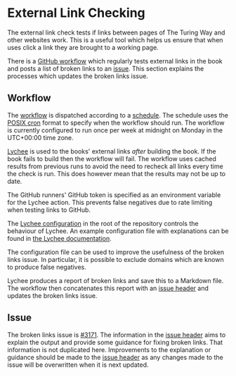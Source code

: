 # External Link Checking

The external link check tests if links between pages of The Turing Way and other websites work.
This is a useful tool which helps us ensure that when uses click a link they are brought to a working page.

There is a [GitHub workflow](https://github.com/alan-turing-institute/the-turing-way/blob/main/.github/workflows/external_link_check.yml) which regularly tests external links in the book and posts a list of broken links to an [issue](https://github.com/alan-turing-institute/the-turing-way/issues/3171).
This section explains the processes which updates the broken links issue.

## Workflow

The [workflow](https://github.com/alan-turing-institute/the-turing-way/blob/main/.github/workflows/external_link_check.yml) is dispatched according to a [schedule](https://docs.github.com/en/actions/using-workflows/events-that-trigger-workflows#schedule).
The schedule uses the [POSIX cron](https://docs.github.com/en/actions/using-workflows/events-that-trigger-workflows#schedule) format to specify when the workflow should run.
The workflow is currently configured to run once per week at midnight on Monday in the UTC+00:00 time zone.

[Lychee](https://lychee.cli.rs/) is used to the books' external links _after_ building the book.
If the book fails to build then the workflow will fail.
The workflow uses cached results from previous runs to avoid the need to recheck all links every time the check is run.
This does however mean that the results may not be up to date.

The GitHub runners' GitHub token is specified as an environment variable for the Lychee action.
This prevents false negatives due to rate limiting when testing links to GitHub.

The [Lychee configuration](https://github.com/alan-turing-institute/the-turing-way/blob/main/lychee.toml) in the root of the repository controls the behaviour of Lychee.
An example configuration file with explanations can be found in [the Lychee documentation](https://lychee.cli.rs/#/usage/config).

The configuration file can be used to improve the usefulness of the broken links issue.
In particular, it is possible to exclude domains which are known to produce false negatives.

Lychee produces a report of broken links and save this to a Markdown file.
The workflow then concatenates this report with an [issue header](https://github.com/alan-turing-institute/the-turing-way/blob/main/.github/workflows/resources/external_link_check_header.md) and updates the broken links issue.

## Issue

The broken links issue is [#3171](https://github.com/alan-turing-institute/the-turing-way/issues/3171).
The information in the [issue header](https://github.com/alan-turing-institute/the-turing-way/blob/main/.github/workflows/resources/external_link_check_header.md) aims to explain the output and provide some guidance for fixing broken links.
That information is not duplicated here.
Improvements to the explanation or guidance should be made to the [issue header](https://github.com/alan-turing-institute/the-turing-way/blob/main/.github/workflows/resources/external_link_check_header.md) as any changes made to the issue will be overwritten when it is next updated.
